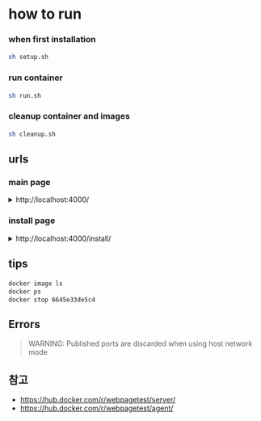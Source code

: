 # how to run

### when first installation

```sh
sh setup.sh
```

### run container

```sh
sh run.sh
```

### cleanup container and images

```sh
sh cleanup.sh
```

## urls

### main page

<details>
<summary>http://localhost:4000/</summary>
    
![main page](./img/main.png)

</details>

### install page

<details>
<summary>http://localhost:4000/install/</summary>

![install](./img/install.png)

</details>

## tips

```
docker image ls
docker ps
docker stop 6645e33de5c4
```

## Errors

> WARNING: Published ports are discarded when using host network mode

## 참고

- https://hub.docker.com/r/webpagetest/server/
- https://hub.docker.com/r/webpagetest/agent/